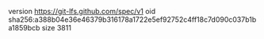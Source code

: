 version https://git-lfs.github.com/spec/v1
oid sha256:a388b04e36e46379b316178a1722e5ef92752c4ff18c7d090c037b1ba1859bcb
size 3811
